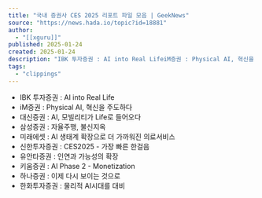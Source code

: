 ```yaml
---
title: "국내 증권사 CES 2025 리포트 파일 모음 | GeekNews"
source: "https://news.hada.io/topic?id=18881"
author:
  - "[[xguru]]"
published: 2025-01-24
created: 2025-01-24
description: "IBK 투자증권 : AI into Real LifeiM증권 : Physical AI, 혁신을 주도하다대신증권 : AI, 모빌리티가 Life로 들어오다삼성증권 : 자율주행, 불신지옥미래에셋 : AI 생태계 확장으로 더 가까워진 의료서비스신한투자증권 : CES2025 - 가장 빠른 한걸음유안타증권 : 인연과 가능성의 확장키움증권 : AI Phase 2 - Mo"
tags:
  - "clippings"
---
```

- IBK 투자증권 : AI into Real Life
- iM증권 : Physical AI, 혁신을 주도하다
- 대신증권 : AI, 모빌리티가 Life로 들어오다
- 삼성증권 : 자율주행, 불신지옥
- 미래에셋 : AI 생태계 확장으로 더 가까워진 의료서비스
- 신한투자증권 : CES2025 - 가장 빠른 한걸음
- 유안타증권 : 인연과 가능성의 확장
- 키움증권 : AI Phase 2 - Monetization
- 하나증권 : 이제 다시 보이는 것으로
- 한화투자증권 : 물리적 AI시대를 대비